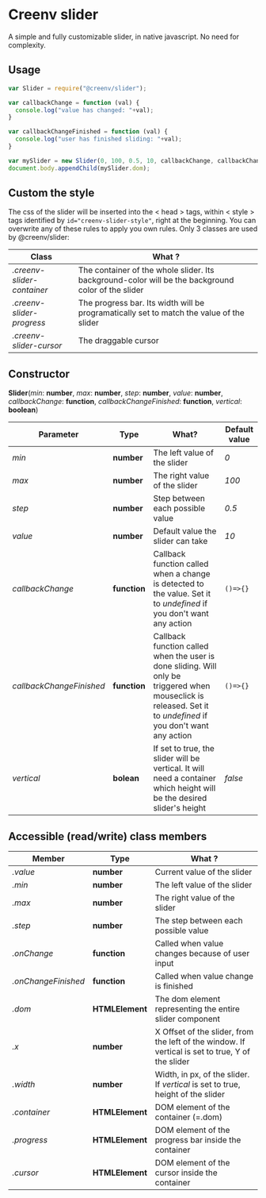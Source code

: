# Creenv slider

A simple and fully customizable slider, in native javascript. No need for complexity.

## Usage

```js
var Slider = require("@creenv/slider");

var callbackChange = function (val) {
  console.log("value has changed: "+val);
}

var callbackChangeFinished = function (val) {
  console.log("user has finished sliding: "+val);
}

var mySlider = new Slider(0, 100, 0.5, 10, callbackChange, callbackChangeFinished);
document.body.appendChild(mySlider.dom);
```

## Custom the style 

The css of the slider will be inserted into the < head > tags, within < style > tags identified by `id="creenv-slider-style"`, right at the beginning. You can overwrite any of these rules to apply you own rules. Only 3 classes are used by @creenv/slider:

| Class | What ? |
|---|---|
| *.creenv-slider-container* | The container of the whole slider. Its background-color will be the background color of the slider |
| *.creenv-slider-progress* | The progress bar. Its width will be programatically set to match the value of the slider |
| *.creenv-slider-cursor* | The draggable cursor |

## Constructor 

**Slider**(*min*: **number**, *max*: **number**, *step*: **number**, *value*: **number**, *callbackChange*: **function**, *callbackChangeFinished*: **function**, *vertical*: **boolean**)

| Parameter | Type | What? | Default value |
| --- | --- | --- | --- |
| *min* | **number** | The left value of the slider | *0* |
| *max* | **number** | The right value of the slider | *100* |
| *step* | **number** | Step between each possible value | *0.5* |
| *value* | **number** | Default value the slider can take | *10* |
| *callbackChange* | **function** | Callback function called when a change is detected to the value. Set it to *undefined* if you don't want any action | `()=>{}` |
| *callbackChangeFinished* | **function** | Callback function called when the user is done sliding. Will only be triggered when mouseclick is released. Set it to *undefined* if you don't want any action | `()=>{}` |
| *vertical* | **bolean** | If set to true, the slider will be vertical. It will need a container which height will be the desired slider's height | *false* |

## Accessible (read/write) class members 

| Member | Type | What ? |
|---|---|---|
| *.value* | **number** | Current value of the slider |
| *.min* | **number** | The left value of the slider |
| *.max* | **number** | The right value of the slider |
| *.step* | **number** | The step between each possible value |
| *.onChange* | **function** | Called when value changes because of user input |
| *.onChangeFinished* | **function** | Called when value change is finished |
| *.dom* | **HTMLElement** | The dom element representing the entire slider component |
| *.x* | **number** | X Offset of the slider, from the left of the window. If vertical is set to true, Y of the slider |
| *.width* | **number** | Width, in px, of the slider. If *vertical* is set to true, height of the slider |
| *.container* | **HTMLElement** | DOM element of the container (=.dom) |
| *.progress* | **HTMLElement** | DOM element of the progress bar inside the container |
| *.cursor* | **HTMLElement** | DOM element of the cursor inside the container |